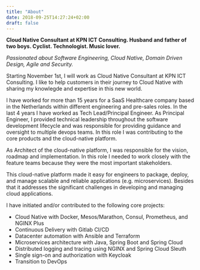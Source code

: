 ```yaml
---
title: "About"
date: 2018-09-25T14:27:24+02:00
draft: false
---
```

**Cloud Native Consultant at KPN ICT Consulting. Husband and father of two boys. Cyclist. Technologist. Music lover.**

*Passionated about Software Engineering, Cloud Native, Domain Driven Design, Agile and Security.*

Starting November 1st, I will work as Cloud Native Consultant at KPN ICT Consulting. I like to help customers in their journey to Cloud Native with sharing my knowlegde and expertise in this new world. 

I have worked for more than 15 years for a SaaS Healthcare company based in the Netherlands within different engineering and pre-sales roles. In the last 4 years I have worked as Tech Lead/Principal Engineer. As Principal Engineer, I provided technical leadership throughout the software development lifecycle and was responsible for providing guidance and oversight to multiple devops teams. In this role I was contributing to the core products and the cloud-native platform. 

As Architect of the cloud-native platform, I was responsible for the vision, roadmap and implementation. In this role I needed to work closely with the feature teams because they were the most important stakeholders.

This cloud-native platform made it easy for engineers to package, deploy, and manage scalable and reliable applications (e.g. microservices). Besides that it addresses the significant challenges in developing and managing cloud applications. 

I have initiated and/or contributed to the following core projects:

* Cloud Native with Docker, Mesos/Marathon, Consul, Prometheus, and NGINX Plus
* Continuous Delivery with Gitlab CI/CD
* Datacenter automation with Ansible and Terraform
* Microservices architecture with Java, Spring Boot and Spring Cloud
* Distributed logging and tracing using NGINX and Spring Cloud Sleuth
* Single sign-on and authorization with Keycloak
* Transition to DevOps